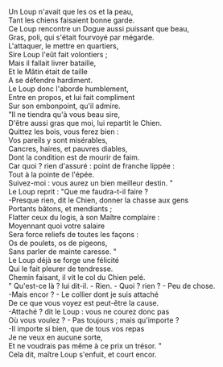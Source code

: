 Un Loup n'avait que les os et la peau,     
Tant les chiens faisaient bonne garde.     
Ce Loup rencontre un Dogue aussi puissant que beau,     
Gras, poli, qui s'était fourvoyé par mégarde.     
L'attaquer, le mettre en quartiers,     
Sire Loup l'eût fait volontiers ;     
Mais il fallait livrer bataille,     
Et le Mâtin était de taille     
A se défendre hardiment.     
Le Loup donc l'aborde humblement,     
Entre en propos, et lui fait compliment     
Sur son embonpoint, qu'il admire.     
"Il ne tiendra qu'à vous beau sire,     
D'être aussi gras que moi, lui repartit le Chien.     
Quittez les bois, vous ferez bien :     
Vos pareils y sont misérables,     
Cancres, haires, et pauvres diables,     
Dont la condition est de mourir de faim.     
Car quoi ? rien d'assuré : point de franche lippée :     
Tout à la pointe de l'épée.     
Suivez-moi : vous aurez un bien meilleur destin. "     
Le Loup reprit : "Que me faudra-t-il faire ?     
-Presque rien, dit le Chien, donner la chasse aux gens     
Portants bâtons, et mendiants ;     
Flatter ceux du logis, à son Maître complaire :     
Moyennant quoi votre salaire     
Sera force reliefs de toutes les façons :     
Os de poulets, os de pigeons,     
Sans parler de mainte caresse. "     
Le Loup déjà se forge une félicité     
Qui le fait pleurer de tendresse.     
Chemin faisant, il vit le col du Chien pelé.     
" Qu'est-ce là ? lui dit-il. - Rien. - Quoi ? rien ? - Peu de chose.     
-Mais encor ? - Le collier dont je suis attaché     
De ce que vous voyez est peut-être la cause.     
-Attaché ? dit le Loup : vous ne courez donc pas     
Où vous voulez ? - Pas toujours ; mais qu'importe ?     
-Il importe si bien, que de tous vos repas     
Je ne veux en aucune sorte,     
Et ne voudrais pas même à ce prix un trésor. "     
Cela dit, maître Loup s'enfuit, et court encor. 
